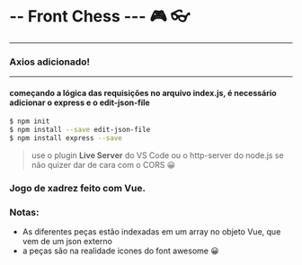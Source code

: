 #  -- Front Chess  --- 🎮   👓 
---
### Axios adicionado! 
----
#### começando a lógica das requisições no arquivo index.js, é necessário adicionar o express e o edit-json-file
```sh
$ npm init
$ npm install --save edit-json-file
$ npm install express --save

```
> use o plugin **Live Server** do VS Code ou o http-server do node.js se não quizer dar de cara com o CORS 😀
### Jogo de xadrez feito com Vue.
### Notas:
 * As diferentes peças estão indexadas em um array no objeto Vue, que vem de um json externo
 * a peças são na realidade icones do font awesome 😀
